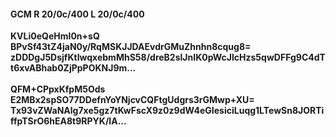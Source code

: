 #### GCM R 20/0c/400 L 20/0c/400
**KVLi0eQeHmI0n+sQ**<br/>**BPvSf43tZ4jaN0y/RqMSKJJDAEvdrGMuZhnhn8cqug8=**<br/>**zDDDgJ5DsjfKtIwqxebmMhS58/dreB2slJnIK0pWcJlcHzs5qwDFFg9C4dTt6xvABhab0ZjPpPOKNJ9m...**<br/><br/>
**QFM+CPpxKfpM5Ods**<br/>**E2MBx2spSO77DDefnYoYNjcvCQFtgUdgrs3rGMwp+XU=**<br/>**Tx93vZWaNAlg7xe5gz7tKwFscX9z0z9dW4eGIesiciLuqg1LTewSn8JORTiffpTSrO6hEA8t9RPYK/IA...**